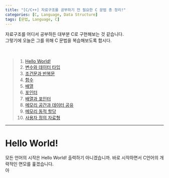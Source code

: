 ```yaml
---
title: "[C/C++] 자료구조를 공부하기 전 필요한 C 문법 총 정리!"
categories: [C, Language, Data Structure]
tags: [문법, Language, C]
---
```


자료구조를 어디서 공부하든 대부분 C로 구현해보는 것 같습니다.   
그렇기에 오늘은 그를 위해 C 문법을 복습해보도록 합시다.   
<br>
<br>

> 1. [Hello World!](#hello-world)
> 2. [변수와 데이터 타입]()
> 3. [조건문과 반복문]()
> 4. [함수]()
> 5. [배열]()
> 6. [포인터]()
> 7. [배열과 포인터]()
> 8. [메모리 공간과 데이터 공유]()
> 9. [메모리 동적 할당]()
> 10. [사용자 정의 자료형]()

---

# Hello World!

모든 언어의 시작은 Hello World! 출력하기 아니겠습니까.
바로 시작하면서 C언어의 개략적인 면모를 훑겠습니다.   
아